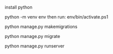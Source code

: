 install python 

python -m venv env
then run:
   env/bin/activate.ps1

python manage.py makemigrations

python manage.py migrate

python manage.py runserver
